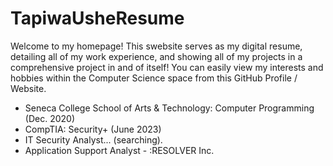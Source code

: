 # TapiwaUsheResume
Welcome to my homepage! 
This swebsite serves as my digital resume, detailing all of my work experience, and showing all of my projects in a comprehensive project in and of itself! 
You can easily view my interests and hobbies within the Computer Science space from this GitHub Profile / Website.
- Seneca College School of Arts & Technology: Computer Programming (Dec. 2020)
- CompTIA: Security+ (June 2023)
- IT Security Analyst... (searching).
- Application Support Analyst - :RESOLVER Inc.




